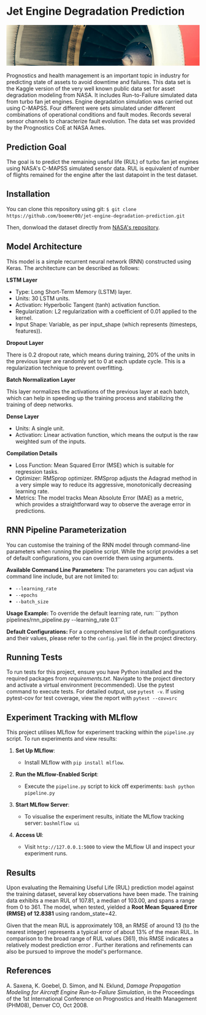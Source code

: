 # Jet Engine Degradation Prediction

![](docs/renato-boemer-jet-engine-data-rnn.jpeg)

Prognostics and health management is an important topic in industry for predicting state of assets to avoid downtime and failures. This data set is the Kaggle version of the very well known public data set for asset degradation modeling from NASA. It includes Run-to-Failure simulated data from turbo fan jet engines.
Engine degradation simulation was carried out using C-MAPSS. Four different were sets simulated under different combinations of operational conditions and fault modes. Records several sensor channels to characterize fault evolution. The data set was provided by the Prognostics CoE at NASA Ames.

## Prediction Goal
The goal is to predict the remaining useful life (RUL) of turbo fan jet engines using NASA's C-MAPSS simulated sensor data.
RUL is equivalent of number of flights remained for the engine after the last datapoint in the test dataset.

## Installation
You can clone this repository using git:
```$ git clone https://github.com/boemer00/jet-engine-degradation-prediction.git```

Then, donwload the dataset directly from [NASA's repository](https://ti.arc.nasa.gov/tech/dash/groups/pcoe/prognostic-data-repository/).

## Model Architecture
This model is a simple recurrent neural network (RNN) constructed using Keras. The architecture can be described as follows:

**LSTM Layer**

- Type: Long Short-Term Memory (LSTM) layer.
- Units: 30 LSTM units.
- Activation: Hyperbolic Tangent (tanh) activation function.
- Regularization: L2 regularization with a coefficient of 0.01 applied to the kernel.
- Input Shape: Variable, as per input_shape (which represents (timesteps, features)).

**Dropout Layer**

There is 0.2 dropout rate, which means during training, 20% of the units in the previous layer are randomly set to 0 at each update cycle. This is a regularization technique to prevent overfitting.

**Batch Normalization Layer**

This layer normalizes the activations of the previous layer at each batch, which can help in speeding up the training process and stabilizing the training of deep networks.

**Dense Layer**

- Units: A single unit.
- Activation: Linear activation function, which means the output is the raw weighted sum of the inputs.

**Compilation Details**

- Loss Function: Mean Squared Error (MSE) which is suitable for regression tasks.
- Optimizer: RMSprop optimizer. RMSprop adjusts the Adagrad method in a very simple way to reduce its aggressive, monotonically decreasing learning rate.
- Metrics: The model tracks Mean Absolute Error (MAE) as a metric, which provides a straightforward way to observe the average error in predictions.

## RNN Pipeline Parameterization
You can customise the training of the RNN model through command-line parameters when running the pipeline script. While the script provides a set of default configurations, you can override them using arguments.

**Available Command Line Parameters:**
The parameters you can adjust via command line include, but are not limited to:
- ```--learning_rate```
- ```--epochs```
- ```--batch_size```

**Usage Example:**
To override the default learning rate, run:
```python pipelines/rnn_pipeline.py --learning_rate 0.1``

**Default Configurations:**
For a comprehensive list of default configurations and their values, please refer to the ```config.yaml``` file in the project directory.


## Running Tests
To run tests for this project, ensure you have Python installed and the required packages from *requirements.txt*. Navigate to the project directory and activate a virtual environment (recommended). Use the pytest command to execute tests. For detailed output, use ```pytest -v```. If using pytest-cov for test coverage, view the report with ```pytest --cov=src```

## Experiment Tracking with MLflow

This project utilises MLflow for experiment tracking within the `pipeline.py` script. To run experiments and view results:

1. **Set Up MLflow**:
   - Install MLflow with `pip install mlflow`.

2. **Run the MLflow-Enabled Script**:
   - Execute the `pipeline.py` script to kick off experiments:
     ```bash python pipeline.py```

3. **Start MLflow Server**:
   - To visualise the experiment results, initiate the MLflow tracking server:
     ```bashmlflow ui```

4. **Access UI**:
   - Visit `http://127.0.0.1:5000` to view the MLflow UI and inspect your experiment runs.

## Results
Upon evaluating the Remaining Useful Life (RUL) prediction model against the training dataset, several key observations have been made. The training data exhibits a mean RUL of 107.81, a median of 103.00, and spans a range from 0 to 361. The model, when tested, yielded a **Root Mean Squared Error (RMSE) of 12.8381** using random_state=42.

Given that the mean RUL is approximately 108, an RMSE of around 13 (to the nearest integer) represents a typical error of about 13% of the mean RUL. In comparison to the broad range of RUL values (361), this RMSE indicates a relatively modest prediction error
. Further iterations and refinements can also be pursued to improve the model's performance.

## References
A. Saxena, K. Goebel, D. Simon, and N. Eklund, *Damage Propagation Modeling for Aircraft Engine Run-to-Failure Simulation*, in the Proceedings of the 1st International Conference on Prognostics and Health Management (PHM08), Denver CO, Oct 2008.

